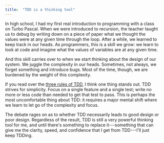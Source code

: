 ```yaml
---
title:  "TDD is a thinking tool"
---
```


In high school, I had my first real introduction to programming with a class on Turbo Pascal. When we were introduced to recursion, the teacher taught us to debug by writing down on a piece of paper what we thought the values were at any given time through the loop. After a while, we learned to keep track in our heads. As programmers, this is a skill we grow: we learn to look at code and imagine what the values of variables are at any given time.

And this skill carries over to when we start thinking about the design of our system. We juggle the complexity in our heads. Sometimes, not always, we forget something and introduce bugs. Most of the time, though, we are burdened by the weight of this complexity.

If you read over the [three rules of TDD](http://www.butunclebob.com/ArticleS.UncleBob.TheThreeRulesOfTdd), I think one thing stands out. TDD strives for simplicity. Focus on a single feature and a single test; write no more or less code than needed to get that test to pass. This is perhaps the most uncomfortable thing about TDD: it requires a major mental shift where we learn to let go of the complexity and focus.

The debate rages on as to whether TDD necessarily leads to good design or poor design. Regardless of the result, TDD is still a very powerful thinking tool for me, and until there's something to replace it---something that can give me the clarity, speed, and confidence that I get from TDD---I'll just keep TDDing.
